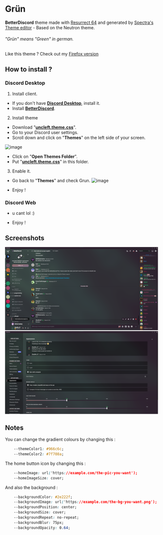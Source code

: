 # Grün
 **BetterDiscord** theme made with [Resurrect 64](https://lospec.com/palette-list/resurrect-64 "Resurrect 64 Palette") and generated by [Spectra's Theme editor](https://limeshark.dev/editor/ "Limeshark • Discord theme editor") - Based on the Neutron theme.
 
 ###### "Grün" means "Green" in german.
 
 Like this theme ? Check out my [Firefox version](https://github.com/Shad0w-57/Grun-Firefox "Shad0w-57/Grun-Firefox: Green and gloomy theme for Firefox Desktop ! Made with Firefox Colour. ")

## How to install ?
### Discord Desktop
1. Install client.
* If you don't have [__Discord Desktop__](https://discord.com/download "Download Discord to Talk, Chat, and Hang Out"), install it.
* Install [__BetterDiscord__](https://betterdiscord.app/ "The Discord Enhancement Project - BetterDiscord").
2. Install theme
* Download "[__uncleft.theme.css__](https://raw.githubusercontent.com/Shad0w57/Grun/master/uncleft.theme.css "https://raw.githubusercontent.com/Shad0w57/Grun/master/uncleft.theme.css")".
* Go to your Discord user settings.
* Scroll down and click on "__Themes__" on the left side of your screen.

![image](https://user-images.githubusercontent.com/115649477/199768572-c8ec04c0-ac5a-4b96-82f0-c5f0969f83fc.png)
* Click on "__Open Themes Folder__".
* Put "[__uncleft.theme.css__](https://raw.githubusercontent.com/Shad0w57/Grun/master/uncleft.theme.css "https://raw.githubusercontent.com/Shad0w57/Grun/master/uncleft.theme.css")" in this folder.
3. Enable it.
* Go back to "__Themes__" and check Grun.
![image](https://user-images.githubusercontent.com/115649477/199759816-2d9e2946-c9a6-4ada-a809-7eebb8307a05.png)

* Enjoy !

### Discord Web
* u cant lol :)

* Enjoy !

## Screenshots
![alt Screenshot n°1](https://raw.githubusercontent.com/Shad0w-57/Grun-BetterDiscord/master/screenshots/screenshot1.png "Discord server text channel")
![alt Screenshot n°2](https://raw.githubusercontent.com/Shad0w-57/Grun-BetterDiscord/master/screenshots/screenshot2.png "Discord user settings")


## Notes
You can change the gradient colours by changing this :
```css
    --themeColor1: #966c6c;
    --themeColor2: #7f708a;
```
The home button icon by changing this :
```css
    --homeImage: url('https://example.com/the-pic-you-want');
    --homeImageSize: cover;
```
And also the background :
```css
    --backgroundColor: #2e222f;
    --backgroundImage: url('https://example.com/the-bg-you-want.png');
    --backgroundPosition: center;
    --backgroundSize: cover;
    --backgroundRepeat: no-repeat;
    --backgroundBlur: 75px;
    --backgroundOpacity: 0.64;
```
